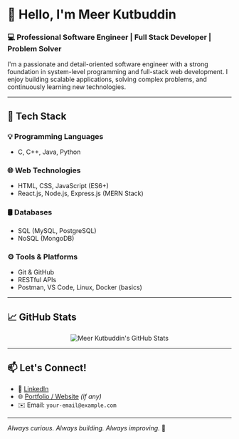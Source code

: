 # 👋 Hello, I'm Meer Kutbuddin

### 💻 Professional Software Engineer | Full Stack Developer | Problem Solver

I'm a passionate and detail-oriented software engineer with a strong foundation in system-level programming and full-stack web development. I enjoy building scalable applications, solving complex problems, and continuously learning new technologies.

---

## 🚀 Tech Stack

### 💡 Programming Languages
- C, C++, Java, Python

### 🌐 Web Technologies
- HTML, CSS, JavaScript (ES6+)
- React.js, Node.js, Express.js (MERN Stack)

### 🛢️ Databases
- SQL (MySQL, PostgreSQL)
- NoSQL (MongoDB)

### ⚙️ Tools & Platforms
- Git & GitHub
- RESTful APIs
- Postman, VS Code, Linux, Docker (basics)

---

## 📈 GitHub Stats

<p align="center">
  <img src="https://github-readme-stats.vercel.app/api?username=meer-kutbuddin&show_icons=true&theme=radical" alt="Meer Kutbuddin's GitHub Stats" />
</p>

---

## 📫 Let's Connect!

- 💼 [LinkedIn](https://www.linkedin.com/in/your-profile)  
- 🌐 [Portfolio / Website](https://your-website.com) *(if any)*  
- ✉️ Email: `your-email@example.com`

---

_Always curious. Always building. Always improving._ 🚀
